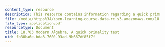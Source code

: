 ```yaml
---
content_type: resource
description: This resource contains information regarding a quick primality test.
file: /media/https%3A/open-learning-course-data-rc.s3.amazonaws.com/18-703-modern-algebra-spring-2013/fb30ba6ebda3760993ad9b667df85f7f_MIT18_703S13_pra_l_22.pdf
file_type: application/pdf
resourcetype: Document
title: 18.703 Modern Algebra, A quick primality test
uid: fb30ba6e-bda3-7609-93ad-9b667df85f7f
---
```

